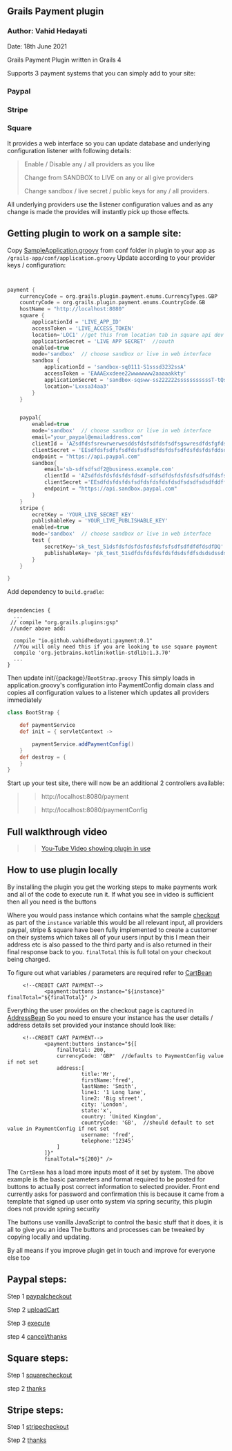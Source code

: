 Grails Payment plugin
---

### Author: Vahid Hedayati 
Date: 18th June 2021 

Grails Payment Plugin written in Grails 4

Supports 3 payment systems that you can simply add to your site:

### Paypal
### Stripe
### Square 

It provides a web interface so you can update database and underlying configuration listener with following details: 
> Enable / Disable any / all providers as you like 
>
> Change from SANDBOX to LIVE on any or all give providers
> 
> Change sandbox / live secret / public keys for any / all providers.
> 

All underlying providers use the listener configuration values and as any change is made the provides will instantly pick up those effects.

 


Getting plugin to work on a sample site:
---

Copy [SampleApplication.groovy](https://github.com/vahidhedayati/grails-payment/blob/main/grails-app/conf/sampleApplication.groovy) from conf folder in plugin to your app as `/grails-app/conf/application.groovy`
Update according to your provider keys / configuration:
```groovy


payment {
    currencyCode = org.grails.plugin.payment.enums.CurrencyTypes.GBP
    countryCode = org.grails.plugin.payment.enums.CountryCode.GB
    hostName = "http://localhost:8080"
    square {
        applicationId = 'LIVE_APP_ID'
        accessToken = 'LIVE_ACCESS_TOKEN'
        location='LOC1' //get this from location tab in square api dev console
        applicationSecret = 'LIVE APP SECRET'  //oauth
        enabled=true
        mode='sandbox'  // choose sandbox or live in web interface
        sandbox {
            applicationId = 'sandbox-sq0111-S1sssd3232ssA'
            accessToken = 'EAAAExxdeee22wwwwwww2aaaaakkty'
            applicationSecret = 'sandbox-sqsww-ss222222sssssssssssT-tQsaq2o'  //oauth
            location='Lxxsa34aa3'
        }
    }


    paypal{
        enabled=true
        mode='sandbox'  // choose sandbox or live in web interface
        email="your_paypal@emailaddress.com"
        clientId = 'AZsdfdsfsrewrwerwesddsfdsfsdfdsfsdfsgswresdfdsfgfdsfsdfd-1'
        clientSecret = 'EEsdfdsfsdfsfsdfdsfsdfsdfdsfdsfsdfdsfdsfdsfddsdsdsdsffds_oi'
        endpoint = "https://api.paypal.com"
        sandbox{
            email='sb-sdfsdfsdf2@business.example.com'
            clientId = 'AZsdfdsfdsfdsfdsfdsdf-sdfsdfdsfdsfdsfsdfsdfdsfsdfsdfdsfddsf-1'
            clientSecret ='EEsdfdsfdsfdsfsdfdsfdsfdsfdsdfsdsdfsdsdfddffddsfdf_oi'
            endpoint = "https://api.sandbox.paypal.com"
        }
    }
    stripe {
        ecretKey = 'YOUR_LIVE_SECRET_KEY'
        publishableKey = 'YOUR_LIVE_PUBLISHABLE_KEY'
        enabled=true
        mode='sandbox'  // choose sandbox or live in web interface
        test {
            secretKey='sk_test_51dsfdsfdsfdsfdsfdsfsfsdfsdfdfdfdsdfDQ'
            publishableKey= 'pk_test_51sdfdsfdsfdsfdsfdsdsfdfsdsdsdssdsfdsddsdfddfsdsd9'
        }
    }

}
```




Add dependency to `build.gradle`:

```

dependencies {
  ...
 // compile "org.grails.plugins:gsp"
 //under above add: 
 
  compile "io.github.vahidhedayati:payment:0.1"
  //You will only need this if you are looking to use square payment
  compile 'org.jetbrains.kotlin:kotlin-stdlib:1.3.70'
  ...
}
```

Then update init/{package}/`BootStrap.groovy`
This simply loads in application.groovy's configuration into PaymentConfig domain class and copies all 
configuration values to a listener which updates all providers immediately  
```groovy
class BootStrap {

    def paymentService
    def init = { servletContext ->

        paymentService.addPaymentConfig()
    }
    def destroy = {
    }
}
```

Start up your test site, there will now be an additional 2 controllers available: 

>>http://localhost:8080/payment
> 
 >>http://localhost:8080/paymentConfig 

Full walkthrough video 
--
>> [You-Tube Video showing plugin in use](https://www.youtube.com/watch?v=U4iCEBeRiYs)


How to use plugin locally
---
By installing the plugin you get the working steps to make payments work and all of the code to execute run it.
If what you see in video is sufficient then all you need is the buttons

Where you would pass instance which contains what the sample [checkout](https://github.com/vahidhedayati/grails-payment/blob/main/grails-app/views/payment/checkout.gsp)
as part of the `instance` variable this would be all relevant input, all providers paypal, stripe & square have been fully implemented to create a customer on their systems which takes all of your users input by this I mean their address etc is also passed to the third party 
and is also returned in their final response back to you. 
`finalTotal` this is full total on your checkout being charged.

To figure out what variables / parameters are required refer to [CartBean](https://github.com/vahidhedayati/grails-payment/blob/main/src/main/groovy/org/grails/plugin/payment/beans/CartBean.groovy)



```gsp
     <!--CREDIT CART PAYMENT-->
            <payment:buttons instance="${instance}" finalTotal="${finalTotal}" />
```

Everything the user provides on the checkout page is captured in [AddressBean](https://github.com/vahidhedayati/grails-payment/blob/main/src/main/groovy/org/grails/plugin/payment/beans/AddressBean.groovy) So you need to ensure your instance has the user details / address details set provided
your instance should look like:



```gsp
     <!--CREDIT CART PAYMENT-->
            <payment:buttons instance="${[
                finalTotal: 200,
                currencyCode: 'GBP'  //defaults to PaymentConfig value if not set
                address:[
                        title:'Mr',
                        firstName:'fred',
                        lastName: 'Smith',
                        line1: '1 Long lane',
                        line2: 'Big street',
                        city: 'London',
                        state:'x',
                        country: 'United Kingdom',
                        countryCode: 'GB',  //should default to set value in PaymentConfig if not set
                        username: 'fred',
                        telephone:'12345'
                ]   
            ]}" 
            finalTotal="${200}" />
```

The `CartBean` has a load more inputs most of it set by system.
The above example is the basic parameters and format required to be posted 
for buttons to actually post correct information to selected provider.
Front end currently asks for password and confirmation this is because it came from a template 
that signed up user onto system via spring security, this plugin does not provide spring security 

The buttons use vanilla JavaScript to control the basic stuff that it does, it is all to give you an idea 
The buttons and processes can be tweaked by copying locally and updating.

By all means if you improve plugin get in touch and improve for everyone else too




## Paypal steps:
Step 1 [paypalcheckout](https://github.com/vahidhedayati/grails-payment/blob/main/grails-app/controllers/org/grails/plugin/payment/PaymentController.groovy#L94) 

Step 2 [uploadCart](https://github.com/vahidhedayati/grails-payment/blob/main/grails-app/controllers/org/grails/plugin/payment/paypal/PaypalController.groovy#L16)

Step 3 [execute](https://github.com/vahidhedayati/grails-payment/blob/main/grails-app/controllers/org/grails/plugin/payment/paypal/PaypalController.groovy#L125)

step 4 [cancel/thanks](https://github.com/vahidhedayati/grails-payment/blob/main/grails-app/controllers/org/grails/plugin/payment/paypal/PaypalController.groovy#L149-L169)


## Square steps:

Step 1 [squarecheckout](https://github.com/vahidhedayati/grails-payment/blob/main/grails-app/controllers/org/grails/plugin/payment/PaymentController.groovy#L143)

step 2 [thanks](https://github.com/vahidhedayati/grails-payment/blob/main/grails-app/controllers/org/grails/plugin/payment/PaymentController.groovy#L40)


## Stripe steps:

Step 1 [stripecheckout](https://github.com/vahidhedayati/grails-payment/blob/main/grails-app/controllers/org/grails/plugin/payment/PaymentController.groovy#L212)

Step 2 [thanks](https://github.com/vahidhedayati/grails-payment/blob/main/grails-app/controllers/org/grails/plugin/payment/PaymentController.groovy#L40)